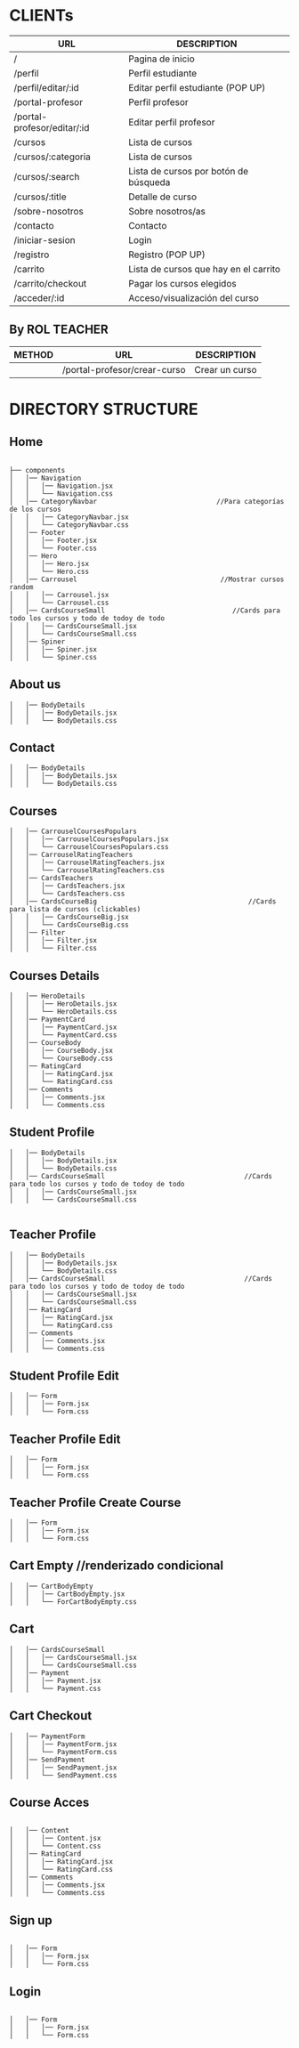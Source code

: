 


# CLIENTs
 |        URL                 |                 DESCRIPTION                     |
|-----------------------------|-------------------------------------------------|
|          /                  | Pagina de inicio                                |
|    /perfil                  |  Perfil estudiante                              |
| /perfil/editar/:id          |  Editar perfil estudiante (POP UP)              |
| /portal-profesor            |  Perfil profesor                                |
| /portal-profesor/editar/:id |  Editar perfil profesor                         |
|    /cursos                  |  Lista de cursos                                |
| /cursos/:categoria          |  Lista de cursos                                |
| /cursos/:search             |  Lista de cursos por botón de búsqueda          |
|    /cursos/:title           |  Detalle de curso                               |       
|   /sobre-nosotros           |  Sobre nosotros/as                              |
|   /contacto                 |  Contacto                                       |
|      /iniciar-sesion        |  Login                                          |
|   /registro                 |  Registro (POP UP)                              |
|     /carrito                |  Lista de cursos que hay en el  carrito         |
| /carrito/checkout           |  Pagar los cursos elegidos                      |
| /acceder/:id                |  Acceso/visualización del curso                 |

## By ROL TEACHER

| METHOD |        URL       |                 DESCRIPTION                     |
|--------|------------------|-------------------------------------------------|
|        | /portal-profesor/crear-curso      |  Crear un curso


# DIRECTORY STRUCTURE


## Home
````

├── components
│   │── Navigation
│   │   │── Navigation.jsx
│   │   └── Navigation.css
│   │── CategoryNavbar                              //Para categorías de los cursos
│   │   │── CategoryNavbar.jsx
│   │   └── CategoryNavbar.css
│   │── Footer
│   │   │── Footer.jsx
│   │   └── Footer.css
│   │── Hero
│   │   │── Hero.jsx
│   │   └── Hero.css
│   │── Carrousel                                    //Mostrar cursos random
│   │   │── Carrousel.jsx
│   │   └── Carrousel.css
│   │── CardsCourseSmall                                //Cards para todo los cursos y todo de todoy de todo
│   │   │── CardsCourseSmall.jsx
│   │   └── CardsCourseSmall.css
│   │── Spiner                                    
│   │   │── Spiner.jsx
│   │   └── Spiner.css
````

## About us
````
│   │── BodyDetails                         
│   │   │── BodyDetails.jsx
│   │   └── BodyDetails.css
````
## Contact
````
│   │── BodyDetails                         
│   │   │── BodyDetails.jsx
│   │   └── BodyDetails.css
````

## Courses 
````
│   │── CarrouselCoursesPopulars                         
│   │   │── CarrouselCoursesPopulars.jsx
│   │   └── CarrouselCoursesPopulars.css
│   │── CarrouselRatingTeachers
│   │   │── CarrouselRatingTeachers.jsx            
│   │   └── CarrouselRatingTeachers.css
│   │── CardsTeachers                                 
│   │   │── CardsTeachers.jsx
│   │   └── CardsTeachers.css
│   │── CardsCourseBig                                      //Cards para lista de cursos (clickables)
│   │   │── CardsCourseBig.jsx
│   │   └── CardsCourseBig.css
│   │── Filter
│   │   │── Filter.jsx
│   │   └── Filter.css

````

## Courses Details
````
│   │── HeroDetails                         
│   │   │── HeroDetails.jsx
│   │   └── HeroDetails.css
│   │── PaymentCard                        
│   │   │── PaymentCard.jsx
│   │   └── PaymentCard.css
│   │── CourseBody                        
│   │   │── CourseBody.jsx
│   │   └── CourseBody.css
│   │── RatingCard                        
│   │   │── RatingCard.jsx
│   │   └── RatingCard.css
│   │── Comments                        
│   │   │── Comments.jsx
│   │   └── Comments.css
````
## Student Profile 
````
│   │── BodyDetails                         
│   │   │── BodyDetails.jsx
│   │   └── BodyDetails.css
│   │── CardsCourseSmall                                   //Cards para todo los cursos y todo de todoy de todo
│   │   │── CardsCourseSmall.jsx
│   │   └── CardsCourseSmall.css
                     
````
## Teacher Profile 
````
│   │── BodyDetails                         
│   │   │── BodyDetails.jsx
│   │   └── BodyDetails.css
│   │── CardsCourseSmall                                   //Cards para todo los cursos y todo de todoy de todo
│   │   │── CardsCourseSmall.jsx
│   │   └── CardsCourseSmall.css
│   │── RatingCard                        
│   │   │── RatingCard.jsx
│   │   └── RatingCard.css
│   │── Comments                        
│   │   │── Comments.jsx
│   │   └── Comments.css
````
## Student Profile Edit
````
│   │── Form                                    
│   │   │── Form.jsx
│   │   └── Form.css
````
## Teacher Profile Edit
````
│   │── Form                                    
│   │   │── Form.jsx
│   │   └── Form.css
````
## Teacher Profile Create Course
````
│   │── Form                                    
│   │   │── Form.jsx
│   │   └── Form.css

````
## Cart Empty                           //renderizado condicional
````
│   │── CartBodyEmpty                                    
│   │   │── CartBodyEmpty.jsx
│   │   └── ForCartBodyEmpty.css
````
## Cart 
````
│   │── CardsCourseSmall                                   
│   │   │── CardsCourseSmall.jsx
│   │   └── CardsCourseSmall.css
│   │── Payment                                    
│   │   │── Payment.jsx
│   │   └── Payment.css
````
## Cart Checkout
````
│   │── PaymentForm                                 
│   │   │── PaymentForm.jsx
│   │   └── PaymentForm.css
│   │── SendPayment                                    
│   │   │── SendPayment.jsx
│   │   └── SendPayment.css
````

## Course Acces
````

│   │── Content                        
│   │   │── Content.jsx
│   │   └── Content.css
│   │── RatingCard                        
│   │   │── RatingCard.jsx
│   │   └── RatingCard.css
│   │── Comments                        
│   │   │── Comments.jsx
│   │   └── Comments.css

````

## Sign up
````

│   │── Form                                    
│   │   │── Form.jsx
│   │   └── Form.css
````

## Login
````

│   │── Form                                    
│   │   │── Form.jsx
│   │   └── Form.css

````

